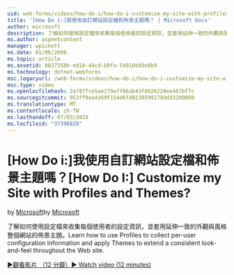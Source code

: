 ```yaml
---
uid: web-forms/videos/how-do-i/how-do-i-customize-my-site-with-profiles-and-themes
title: '[How Do i:]我使用自訂網站設定檔和佈景主題嗎？ | Microsoft Docs'
author: microsoft
description: 了解如何使用設定檔來收集每個使用者的設定資訊，並套用延伸一致的外觀與風格整個網站的佈景主題。
ms.author: aspnetcontent
manager: wpickett
ms.date: 01/06/2006
ms.topic: article
ms.assetid: b837358b-ed14-44cd-b9fa-54910dd3e8b9
ms.technology: dotnet-webforms
msc.legacyurl: /web-forms/videos/how-do-i/how-do-i-customize-my-site-with-profiles-and-themes
msc.type: video
ms.openlocfilehash: 2a787fce5ae279eff66ab43fd026220ee487bf7c
ms.sourcegitcommit: 953ff9ea4369f154d6fd0239599279ddd3280009
ms.translationtype: MT
ms.contentlocale: zh-TW
ms.lasthandoff: 07/03/2018
ms.locfileid: "37396828"
---
```

<a name="how-do-i-customize-my-site-with-profiles-and-themes"></a><span data-ttu-id="5c4c3-104">[How Do i:]我使用自訂網站設定檔和佈景主題嗎？</span><span class="sxs-lookup"><span data-stu-id="5c4c3-104">[How Do I:] Customize my Site with Profiles and Themes?</span></span>
====================
<span data-ttu-id="5c4c3-105">by [Microsoft](https://github.com/microsoft)</span><span class="sxs-lookup"><span data-stu-id="5c4c3-105">by [Microsoft](https://github.com/microsoft)</span></span>

<span data-ttu-id="5c4c3-106">了解如何使用設定檔來收集每個使用者的設定資訊，並套用延伸一致的外觀與風格整個網站的佈景主題。</span><span class="sxs-lookup"><span data-stu-id="5c4c3-106">Learn how to use Profiles to collect per-user configuration information and apply Themes to extend a consistent look-and-feel throughout the Web site.</span></span>

[<span data-ttu-id="5c4c3-107">&#9654;觀看影片 （12 分鐘）</span><span class="sxs-lookup"><span data-stu-id="5c4c3-107">&#9654; Watch video (12 minutes)</span></span>](https://channel9.msdn.com/Blogs/ASP-NET-Site-Videos/how-do-i-customize-my-site-with-profiles-and-themes)
